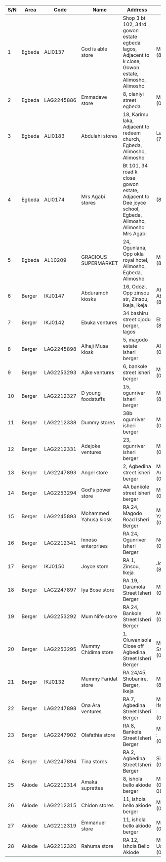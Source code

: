 | S/N | Area    | Code     | Name                  | Address                                                                                                                                                 | Contact               |
|-----|---------|----------|-----------------------|---------------------------------------------------------------------------------------------------------------------------------------------------------|-----------------------|
| 1   | Egbeda  | ALI0137  | God is able store     | Shop 3 bt 102, 34rd gowon estate egbeda lagos, Adjacent to k close, Gowon estate, Alimosho, Alimosho                                                  | Mrs Fayemi :(8064221409) |
| 2   | Egbeda  | LAG2245886 | Emmadave store        | 8, olaniyi street egbeda                                                                                                                               | Mrs Oladapo :(08028780402) |
| 3   | Egbeda  | ALI0183  | Abdulahi stores       | 18, Karimu laka, Adjacent to redeem church, Egbeda, Alimosho, Alimosho                                                                                  | Lawal Abdulahi :(7031258083) |
| 4 | Egbeda |  ALI0174 | Mrs Agabi stores    | Bt 101, 34 road k close gowon estate, Adjacent to Dee joyce school, Egbeda, Alimosho, Alimosho Mrs Agabi  |(8057422667) |
| 5   | Egbeda  | AL10209  | GRACIOUS SUPERMARKET  | 24, Ogunlana, Opp okla royal hotel, Alimosho, Egbeda, Alimosho                                                                                          | Mrs Olabisi :(8030448068) |
| 6   | Berger  | IKJ0147  | Abduramoh kiosks      | 16, Odozi, Opp zinsou str, Zinsou, Ikeja, Ikeja                                                                                                          | Abduramoh Abduramoh :(8000000000) |
| 7   | Berger  | IKJ0142  | Ebuka ventures        | 34 bashiru street ojodu berger, lagos                                                                                                                   | Ebuka :(8148055524)   |
| 8   | Berger  | LAG2245898 | Alhaji Musa kiosk     | 5, magodo estate isheri berger                                                                                                                          | Alhaji Musa :(07035932070) |
| 9   | Berger  | LAG2253293 | Ajike ventures        | 6, bankole street isheri berger                                                                                                                         | Mrs Ademisoye :(08055329490) |
| 10  | Berger  | LAG2212327 | D young foodstuffs    | 15, ogunriver isheri berger                                                                                                                             | Mercy :(8054873434)   |
| 11  | Berger  | LAG2212338 | Dummy stores          | 38b ogunriver isheri berger                                                                                                                             | Mrs Halim :(08033165906) |
| 12  | Berger  | LAG2212331 | Adejoke ventures      | 23, ogunriver isheri berger                                                                                                                             | Mrs Adejoke :(07081234123) |
| 13  | Berger  | LAG2247893 | Angel store           | 2, Agbedina street isheri berger                                                                                                                        | Mrs Issac Angela :(07035501461) |
| 14  | Berger  | LAG2253294 | God's power store     | 4A bankole street isheri berger                                                                                                                         | Mrs Taiwo :(08188445958) |
| 15  | Berger  | LAG2245893 | Mohammed Yahusa kiosk | RA 24, Magodo Road Isheri Berger                                                                                                                        | Mohammed Yahusa :(07019417363) |
| 16  | Berger  | LAG2212341 | Innoso enterprises    | RA 24, Ogunriver Isheri Berger                                                                                                                          | Nwoke Sunday :(09092295682) |
| 17  | Berger  | IKJ0150  | Joyce store           | RA 1, Zinsou, Ikeja                                                                                                                                     | Joyce Joyce :(8076247900) |
| 18  | Berger  | LAG2247897 | Iya Bose store        | RA 19, Daramola Street Isheri Berger                                                                                                                    | Mrs. Bose :(07036086751) |
| 19  | Berger  | LAG2253292 | Mum Nife store        | RA 24, Bankole Street Isheri Berger                                                                                                                     | Mrs Abudu :(08137933795) |
| 20  | Berger  | LAG2253295 | Mummy Chidima store   | 1. Oluwanisola Close off Agbedina Street Isheri Berger                                                                                                   | Mrs Mercy Samuel :(07084581617) |
| 21  | Berger  | IKJ0132  | Mummy Faridat store   | RA 24/45, Shobanire, Berger, Ikeja                                                                                                                      | Mum Faridat :(8020943085) |
| 22  | Berger  | LAG2247898 | Ona Ara ventures      | RA 7, Agbedina Street Isheri Berger                                                                                                                     | Mrs Ronke Ifeoluwa Samuel :(08068411066) |
| 23  | Berger  | LAG2247902 | Olafathia store       | RA 8, Bankole Street Isheri Berger                                                                                                                      | Mrs Nasirudeen :(07081861537) |
| 24  | Berger  | LAG2247894 | Tina stores           | RA 2, Agbedina Street Isheri Berger                                                                                                                     | Silver :(08147440280) |
| 25  | Akiode  | LAG2212314 | Amaka suprettes       | 8, ishola bello akiode berger                                                                                                                           | Mrs Amaka :(08052178634, 08120760279) |
| 26  | Akiode  | LAG2212315 | Chidon stores         | 11, ishola bello akiode berger                                                                                                                          | Mr Chidon :(09011443211) |
| 27  | Akiode  | LAG2212319 | Emmanuel store        | 11, ishola bello akiode berger                                                                                                                          | Mr Emmanuel :(08060357805) |
| 28  | Akiode  | LAG2212320 | Rahuma store          | RA 12, Ishola Bello Akiode                                                                                                                               | Mrs Fatima Usain :(08086864773) |
